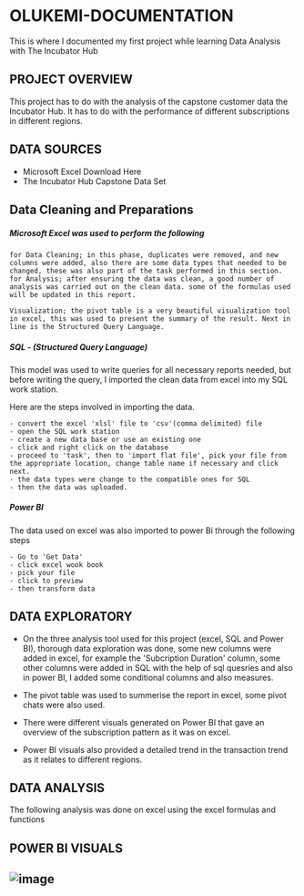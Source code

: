 # OLUKEMI-DOCUMENTATION
This is where I documented my first project while learning Data Analysis with The Incubator Hub

## PROJECT OVERVIEW

This project has to do with the analysis of the capstone customer data the Incubator Hub. It has to do with the performance of different subscriptions in different regions.

## DATA SOURCES

   - Microsoft Excel Download Here
   - The Incubator Hub Capstone Data Set

## Data Cleaning and Preparations
##### Microsoft Excel was used to perform the following

    for Data Cleaning; in this phase, duplicates were removed, and new columns were added, also there are some data types that needed to be changed, these was also part of the task performed in this section.
    for Analysis; after ensuring the data was clean, a good number of analysis was carried out on the clean data. some of the formulas used will be updated in this report.
    
    Visualization; the pivot table is a very beautiful visualization tool in excel, this was used to present the summary of the result. Next in line is the Structured Query Language.

##### SQL - (Structured Query Language)

This model was used to write queries for all necessary reports needed, but before writing the query, I imported the clean data from excel into my SQL work station.

Here are the steps involved in importing the data.

    - convert the excel 'xlsl' file to 'csv'(comma delimited) file
    - open the SQL work station
    - create a new data base or use an existing one
    - click and right click on the database
    - proceed to 'task', then to 'import flat file', pick your file from the appropriate location, change table name if necessary and click next.
    - the data types were change to the compatible ones for SQL
    - then the data was uploaded.

##### Power BI

The data used on excel was also imported to power Bi through the following steps

    - Go to 'Get Data'
    - click excel wook book
    - pick your file
    - click to preview
    - then transform data

## DATA EXPLORATORY

- On the three analysis tool used for this project (excel, SQL and Power BI), thorough data exploration was done, some new columns were added in excel, for example the 'Subcription Duration' column, some other columns were added in SQL with the help of sql quesries and also in power BI, I added some conditional columns and also measures.

- The pivot table was used to summerise the report in excel, some pivot chats were also used.

- There were different visuals generated on Power BI that gave an overview of the subscription pattern as it was on excel.

- Power BI visuals also provided a detailed trend in the transaction trend as it relates to different regions.

## DATA ANALYSIS

The following analysis was done on excel using the excel formulas and functions

## POWER BI VISUALS
![image](https://github.com/user-attachments/assets/f60e281c-5798-4a4e-94df-394239d866af)
- 
